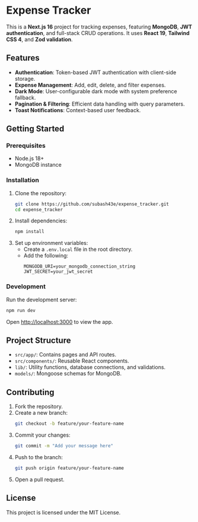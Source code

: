 # Expense Tracker

This is a **Next.js 16** project for tracking expenses, featuring **MongoDB**, **JWT authentication**, and full-stack CRUD operations. It uses **React 19**, **Tailwind CSS 4**, and **Zod validation**.

## Features
- **Authentication**: Token-based JWT authentication with client-side storage.
- **Expense Management**: Add, edit, delete, and filter expenses.
- **Dark Mode**: User-configurable dark mode with system preference fallback.
- **Pagination & Filtering**: Efficient data handling with query parameters.
- **Toast Notifications**: Context-based user feedback.

## Getting Started

### Prerequisites
- Node.js 18+
- MongoDB instance

### Installation
1. Clone the repository:
   ```bash
   git clone https://github.com/subash43e/expense_tracker.git
   cd expense_tracker
   ```
2. Install dependencies:
   ```bash
   npm install
   ```
3. Set up environment variables:
   - Create a `.env.local` file in the root directory.
   - Add the following:
     ```env
     MONGODB_URI=your_mongodb_connection_string
     JWT_SECRET=your_jwt_secret
     ```

### Development
Run the development server:
```bash
npm run dev
```
Open [http://localhost:3000](http://localhost:3000) to view the app.


## Project Structure
- `src/app/`: Contains pages and API routes.
- `src/components/`: Reusable React components.
- `lib/`: Utility functions, database connections, and validations.
- `models/`: Mongoose schemas for MongoDB.

## Contributing
1. Fork the repository.
2. Create a new branch:
   ```bash
   git checkout -b feature/your-feature-name
   ```
3. Commit your changes:
   ```bash
   git commit -m "Add your message here"
   ```
4. Push to the branch:
   ```bash
   git push origin feature/your-feature-name
   ```
5. Open a pull request.

## License
This project is licensed under the MIT License.
